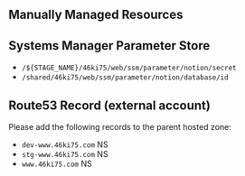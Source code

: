 ## Manually Managed Resources

## Systems Manager Parameter Store

- `/${STAGE_NAME}/46ki75/web/ssm/parameter/notion/secret`
- `/shared/46ki75/web/ssm/parameter/notion/database/id`

## Route53 Record (external account)

Please add the following records to the parent hosted zone:

- `dev-www.46ki75.com` NS
- `stg-www.46ki75.com` NS
- `www.46ki75.com` NS
